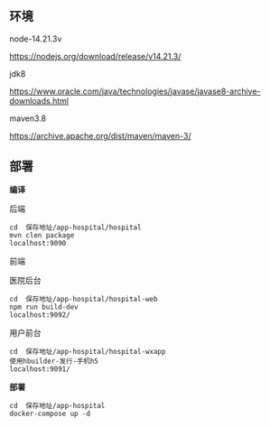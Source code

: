 # 

## 环境

node-14.21.3v

https://nodejs.org/download/release/v14.21.3/

jdk8

https://www.oracle.com/java/technologies/javase/javase8-archive-downloads.html

maven3.8

https://archive.apache.org/dist/maven/maven-3/

## 部署

**编译**

后端 

```
cd  保存地址/app-hospital/hospital
mvn clen package
localhost:9090
```

前端

医院后台

```
cd  保存地址/app-hospital/hospital-web
npm run build-dev
localhost:9092/
```

用户前台

```
cd  保存地址/app-hospital/hospital-wxapp
使用hbuilder-发行-手机h5
localhost:9091/
```

**部署**

```
cd  保存地址/app-hospital
docker-compose up -d
```

